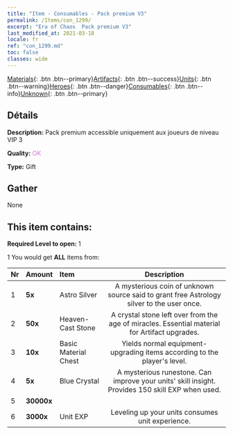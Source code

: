 ```yaml
---
title: "Item - Consumables - Pack premium V3"
permalink: /Items/con_1299/
excerpt: "Era of Chaos  Pack premium V3"
last_modified_at: 2021-03-18
locale: fr
ref: "con_1299.md"
toc: false
classes: wide
---
```

 [Materials](/fr/Items/){: .btn .btn--primary}[Artifacts](/fr/Items/Artifacts/){: .btn .btn--success}[Units](/fr/Items/Units/){: .btn .btn--warning}[Heroes](/fr/Items/Heroes/){: .btn .btn--danger}[Consumables](/fr/Items/Consumables/){: .btn .btn--info}[Unknown](/fr/Items/Unknown/){: .btn .btn--primary}

## Détails
 **Description:** Pack premium accessible uniquement aux joueurs de niveau VIP 3

 **Quality:** <span style="color: #DA70D6">OK</span>

 **Type:** Gift

## Gather

  None

## This item contains:

 **Required Level to open:** 1

 1 You would get **ALL** items  from:

  | Nr | Amount |     Item    | Description |
  |:---|:-------|:------------|:-----------:|
  | 1 |  **5x** | Astro Silver | A mysterious coin of unknown source said to grant free Astrology silver to the user once.  | 
  | 2 |  **50x** | Heaven-Cast Stone | A crystal stone left over from the age of miracles. Essential material for Artifact upgrades.  | 
  | 3 |  **10x** | Basic Material Chest | Yields normal equipment-upgrading items according to the player's level.  | 
  | 4 |  **5x** | Blue Crystal | A mysterious runestone. Can improve your units' skill insight. Provides 150 skill EXP when used.  | 
  | 5 |  **30000x** | <i class="fas fa-coins"/> |  | 
  | 6 |  **3000x** | Unit EXP | Leveling up your units consumes unit experience.  | 
